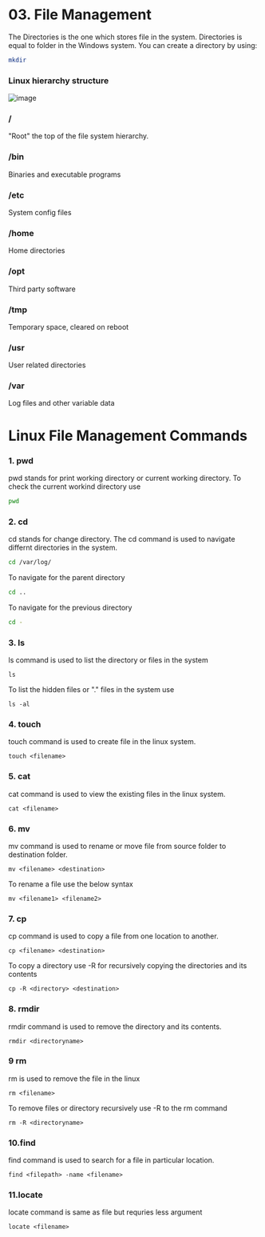 <h1>03. File Management</h1>
The Directories is the one which stores file in the system. Directories is equal to folder in the Windows system.
You can create a directory by using:

```sh
mkdir
```
<h3> Linux hierarchy structure </h3>

![image](https://user-images.githubusercontent.com/50689175/129308752-0badcb6d-0a66-47c5-860a-1276f13129ed.png)



<h3>/</h3>
    "Root" the top of the file system hierarchy.
  
<h3>/bin</h3>
    Binaries and executable programs
   
<h3>/etc</h3>
    System config files
    
<h3>/home</h3>
    Home directories
    
<h3>/opt</h3>
    Third party software

<h3>/tmp</h3>
    Temporary space, cleared on reboot
   
<h3>/usr</h3>
    User related directories
    
<h3>/var</h3>
    Log files and other variable data
    

<h1>Linux File Management Commands</h1>

<h3>1. pwd</h3>
    pwd stands for print working directory or current working directory.
    To check the current  workind directory use
    
```sh
pwd
```

<h3>2. cd</h3>
    cd stands for change directory. The cd command is used to navigate differnt directories in the system.
  
```sh
cd /var/log/
```

To navigate for the parent directory

```sh
cd ..
```
To navigate for the previous directory

```sh
cd -
```

<h3>3. ls</h3>
    ls command is used to list the directory or files in the system

```
ls
```

To list the hidden files or "." files in the system use
```
ls -al
```
<h3>4. touch</h3>
    touch command is used to create file in the linux system.
    
```
touch <filename>
```

<h3>5. cat</h3>
    cat command is used to view the existing files in the linux system.
    
```
cat <filename>
```

<h3>6. mv</h3>
    mv command is used to rename or move file from source folder to destination folder.
    
```
mv <filename> <destination>
```
To rename a file use the below syntax

```
mv <filename1> <filename2>
```
<h3>7. cp</h3>
    cp command is used to copy a file from one location to another. 
    
```
cp <filename> <destination>
```

To copy a directory use -R for recursively copying  the directories and its contents
```
cp -R <directory> <destination>
```

<h3>8. rmdir</h3>
    rmdir command is used to remove the directory and its contents.
    
```
rmdir <directoryname>
```

<h3>9 rm</h3>
    rm is used to remove the file in the linux
    
```
rm <filename>
```

To remove files or directory recursively use -R to the rm command

```
rm -R <directoryname>
```

<h3>10.find</h3>
    find command is used to search for a file in particular location.
    
```
find <filepath> -name <filename>
```

<h3>11.locate</h3>
    locate command is same as file but requries less argument
   
```
locate <filename>
```
